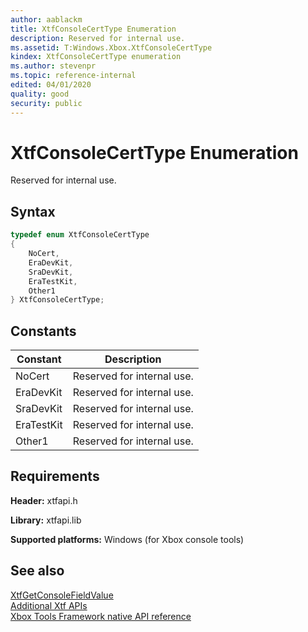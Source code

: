 ```yaml
---
author: aablackm
title: XtfConsoleCertType Enumeration
description: Reserved for internal use.
ms.assetid: T:Windows.Xbox.XtfConsoleCertType
kindex: XtfConsoleCertType enumeration
ms.author: stevenpr
ms.topic: reference-internal
edited: 04/01/2020
quality: good
security: public
---
```


# XtfConsoleCertType Enumeration
  
Reserved for internal use.  
  
<a id="syntaxSection"></a>
  
## Syntax

```cpp
typedef enum XtfConsoleCertType
{
    NoCert,
    EraDevKit,
    SraDevKit,
    EraTestKit,
    Other1
} XtfConsoleCertType;  
```
  
<a id="constantsSection"></a>
  
## Constants
  
| Constant | Description |
| ------- | ----------- |
| NoCert | Reserved for internal use. |  
| EraDevKit | Reserved for internal use. |  
| SraDevKit | Reserved for internal use. |  
| EraTestKit | Reserved for internal use. |  
| Other1 | Reserved for internal use. |  
  
<a id="requirements"></a>
  
## Requirements
  
**Header:** xtfapi.h  
  
**Library:** xtfapi.lib  
  
**Supported platforms:** Windows (for Xbox console tools)  
  
<a id="seealsoSection"></a>
  
## See also
  
[XtfGetConsoleFieldValue](../functions/xtfgetconsolefieldvalue-xbox-microsoft-m.md)  
[Additional Xtf APIs](../atoc-xtfapi.md)  
[Xbox Tools Framework native API reference](../../atoc-xtf-native.md)  
  